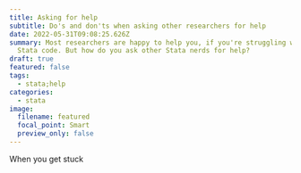 ```yaml
---
title: Asking for help
subtitle: Do's and don'ts when asking other researchers for help
date: 2022-05-31T09:08:25.626Z
summary: Most researchers are happy to help you, if you're struggling with your
  Stata code. But how do you ask other Stata nerds for help?
draft: true
featured: false
tags:
  - stata;help
categories:
  - stata
image:
  filename: featured
  focal_point: Smart
  preview_only: false
---
```

When you get stuck